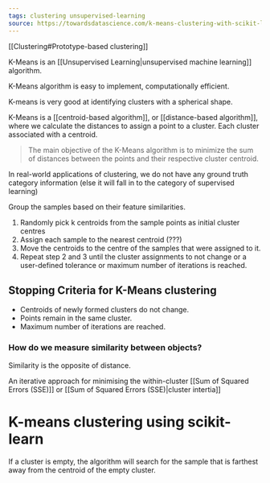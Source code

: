 ```yaml
---
tags: clustering unsupervised-learning 
source: https://towardsdatascience.com/k-means-clustering-with-scikit-learn-6b47a369a83c
---
```


[[Clustering#Prototype-based clustering]]

K-Means is an [[Unsupervised Learning|unsupervised machine learning]] algorithm. 

K-Means algorithm is easy to implement, computationally efficient. 

K-means is very good at identifying clusters with a spherical shape.

K-Means is a [[centroid-based algorithm]], or [[distance-based algorithm]], where we calculate the distances to assign a point to a cluster. Each cluster associated with a centroid.

>The main objective of the K-Means algorithm is to minimize the sum of distances between the points and their respective cluster centroid.

In real-world applications of clustering, we do not have any ground truth category information (else it will fall in to the category of supervised learning)

Group the samples based on their feature similarities. 

1. Randomly pick k centroids from the sample points as initial cluster centres
2. Assign each sample to the nearest centroid (???)
3. Move the centroids to the centre of the samples that were assigned to it.
4. Repeat step 2 and 3 until the cluster assignments to not change or a user-defined tolerance or maximum number of iterations is reached. 

## Stopping Criteria for K-Means clustering

- Centroids of newly formed clusters do not change.
- Points remain in the same cluster.
- Maximum number of iterations are reached.

### How do we measure similarity between objects?
Similarity is the opposite of distance. 

An iterative approach for minimising the within-cluster [[Sum of Squared Errors (SSE)]] or [[Sum of Squared Errors (SSE)|cluster intertia]] 


# K-means clustering using scikit-learn


If a cluster is empty, the algorithm will search for the sample that is farthest away from the centroid of the empty cluster.  